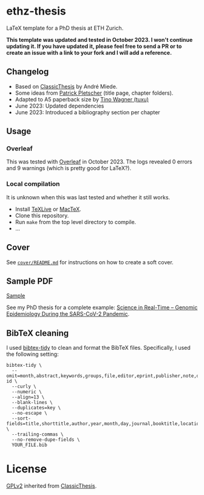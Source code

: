 # ethz-thesis

LaTeX template for a PhD thesis at ETH Zurich.

**This template was updated and tested in October 2023. I won't continue updating it. If you have updated it, please feel free to send a PR or to create an issue with a link to your fork and I will add a reference.**

## Changelog

- Based on [ClassicThesis](https://www.ctan.org/tex-archive/macros/latex/contrib/classicthesis/)
  by André Miede.
- Some ideas from [Patrick Pletscher](https://github.com/ppletscher/phd-thesis-sample)
  (title page, chapter folders).
- Adapted to A5 paperback size by [Tino Wagner (tuxu)](https://github.com/tuxu/ethz-thesis)
- June 2023: Updated dependencies
- June 2023: Introduced a bibliography section per chapter


## Usage

### Overleaf

This was tested with [Overleaf](https://www.overleaf.com/) in October 2023. The logs revealed 0 errors and 9 warnings (which is pretty good for LaTeX?).

### Local compilation

It is unknown when this was last tested and whether it still works.

- Install [TeXLive](https://www.tug.org/texlive/) or [MacTeX](http://www.tug.org/mactex/).
- Clone this repository.
- Run `make` from the top level directory to compile.
- …


## Cover

See [`cover/README.md`](cover/README.md) for instructions on how to create a soft cover.


## Sample PDF

[Sample](sample.pdf)

See my PhD thesis for a complete example:
[Science in Real-Time – Genomic Epidemiology During the SARS-CoV-2 Pandemic](https://www.research-collection.ethz.ch/handle/20.500.11850/637391).


## BibTeX cleaning

I used [bibtex-tidy](https://github.com/FlamingTempura/bibtex-tidy) to clean and format the BibTeX files. Specifically, I used the following setting:

```
bibtex-tidy \
  --omit=month,abstract,keywords,groups,file,editor,eprint,publisher,note,day,urldate,copyright,language,elocation-id \
  --curly \
  --numeric \
  --align=13 \
  --blank-lines \
  --duplicates=key \
  --no-escape \
  --sort-fields=title,shorttitle,author,year,month,day,journal,booktitle,location,on,publisher,address,series,volume,number,pages,isbn,issn,urldate,copyright,category,note,metadata,doi,url \
  --trailing-commas \
  --no-remove-dupe-fields \
  YOUR_FILE.bib
```


# License

[GPLv2](https://opensource.org/licenses/GPL-2.0) inherited from
[ClassicThesis](https://www.ctan.org/tex-archive/macros/latex/contrib/classicthesis/).

